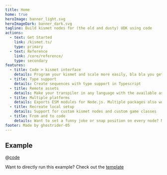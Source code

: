 ```yaml
---
title: Home
home: true
heroImage: banner_light.svg
heroImageDark: banner_dark.svg
tagline: Build kismet nodes for (the old and dusty) UDK using code
actions:
  - text: Get Started
    link: /kismet.ts/
    type: primary
  - text: Reference
    link: /core/reference/
    type: secondary
features:
  - title: Code > kismet interface
    details: Program your kismet and scale more easily, bla bla you get the point
  - title: Type support
    details: Create sequences with type support in Typescript
  - title: Remote assets
    details: Make your transpiler in any language with the available assets
  - title: Multiple platforms
    details: Exports ESM modules for Node.js. Multiple packages also work on the edge, such as Cloudflare workers
  - title: Recreate local setup
    details: Support for custom kismet nodes and custom game classes
  - title: From and to code
    details: Want to set a funny joke or snap position on every node? Modify from udk, run code and paste back!
footer: Made by ghostrider-05
---
```


## Example

@[code](./.vuepress/example.ts)

Want to directly run this example? Check out the [template](https://github.com/ghostrider-05/kismet.ts-template)
